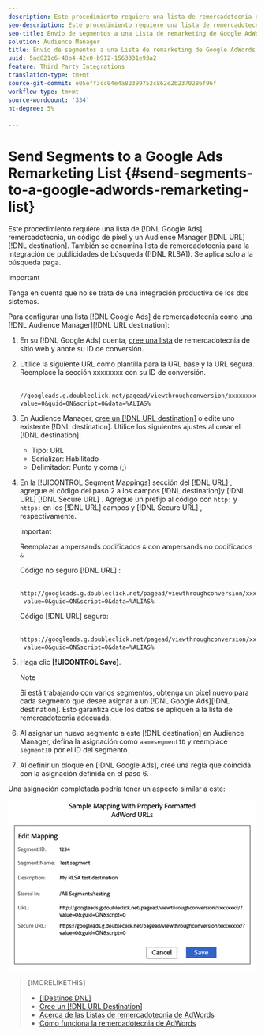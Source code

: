 ```yaml
---
description: Este procedimiento requiere una lista de remercadotecnia de AdWords, un código de píxeles y un destino de URL de Audience Manager. También se conoce como lista de remercadotecnia para la integración de publicidades de búsqueda (RLSA). Se aplica solo a la búsqueda paga.
seo-description: Este procedimiento requiere una lista de remercadotecnia de AdWords, un código de píxeles y un destino de URL de Audience Manager. También se conoce como lista de remercadotecnia para la integración de publicidades de búsqueda (RLSA). Se aplica solo a la búsqueda paga.
seo-title: Envío de segmentos a una Lista de remarketing de Google AdWords
solution: Audience Manager
title: Envío de segmentos a una Lista de remarketing de Google AdWords
uuid: 5ad821c6-48b4-42c0-b912-1563331e93a2
feature: Third Party Integrations
translation-type: tm+mt
source-git-commit: e05eff3cc04e4a82399752c862e2b2370286f96f
workflow-type: tm+mt
source-wordcount: '334'
ht-degree: 5%

---
```



# Send Segments to a Google Ads Remarketing List {#send-segments-to-a-google-adwords-remarketing-list}

Este procedimiento requiere una lista de [!DNL Google Ads] remercadotecnia, un código de píxel y un Audience Manager [!DNL URL][!DNL destination]. También se denomina lista de remercadotecnia para la integración de publicidades de búsqueda ([!DNL RLSA]). Se aplica solo a la búsqueda paga.

>[!IMPORTANT]
>Tenga en cuenta que no se trata de una integración productiva de los dos sistemas.

Para configurar una lista [!DNL Google Ads] de remercadotecnia como una [!DNL Audience Manager][!DNL URL destination]:

1. En su [!DNL Google Ads] cuenta, [cree una lista](https://support.google.com/adwords/answer/2454064?hl=en) de remercadotecnia de sitio web y anote su ID de conversión.
1. Utilice la siguiente URL como plantilla para la URL base y la URL segura. Reemplace la sección xxxxxxxx con su ID de conversión.

   ```
    //googleads.g.doubleclick.net/pagead/viewthroughconversion/xxxxxxxx/?value=0&guid=ON&script=0&data=%ALIAS%
   ```

1. En Audience Manager, [cree un [!DNL URL destination]](../../features/destinations/create-url-destination.md) o edite uno existente [!DNL destination]. Utilice los siguientes ajustes al crear el [!DNL destination]:
   * Tipo: URL
   * Serializar: Habilitado
   * Delimitador: Punto y coma (;)

1. En la [!UICONTROL Segment Mappings] sección del [!DNL URL] , agregue el código del paso 2 a los campos [!DNL destination]y [!DNL URL] [!DNL Secure URL] . Agregue un prefijo al código con `http:` y `https:` en los [!DNL URL] campos y [!DNL Secure URL] , respectivamente.

   >[!IMPORTANT]
   >
   >Reemplazar ampersands codificados `&` con ampersands no codificados `&`

   Código no seguro [!DNL URL] :

   ```
    http://googleads.g.doubleclick.net/pagead/viewthroughconversion/xxxxxxxx/?
    value=0&guid=ON&script=0&data=%ALIAS%
   ```

   Código [!DNL URL] seguro:

   ```
    https://googleads.g.doubleclick.net/pagead/viewthroughconversion/xxxxxxxx/?
    value=0&guid=ON&script=0&data=%ALIAS%
   ```

1. Haga clic **[!UICONTROL Save]**.

   >[!NOTE]
   >
   >Si está trabajando con varios segmentos, obtenga un píxel nuevo para cada segmento que desee asignar a un [!DNL Google Ads][!DNL destination]. Esto garantiza que los datos se apliquen a la lista de remercadotecnia adecuada.

1. Al asignar un nuevo segmento a este [!DNL destination] en Audience Manager, defina la asignación como `aam=segmentID` y reemplace `segmentID` por el ID del segmento.
1. Al definir un bloque en [!DNL Google Ads], cree una regla que coincida con la asignación definida en el paso 6.

Una asignación completada podría tener un aspecto similar a este:

![](../assets/rlsa_mapping.png)

>[!MORELIKETHIS]
>
>* [[!Destinos DNL]](../../features/destinations/destinations.md)
>* [Cree un [!DNL URL Destination]](../../features/destinations/create-url-destination.md)
>* [Acerca de las Listas de remercadotecnia de AdWords](https://support.google.com/adwords/answer/2472738)
>* [Cómo funciona la remercadotecnia de AdWords](https://support.google.com/adwords/answer/2454000)

